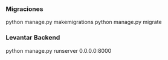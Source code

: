 ### Migraciones
python manage.py makemigrations 
python manage.py migrate

### Levantar Backend
python manage.py runserver 0.0.0.0:8000